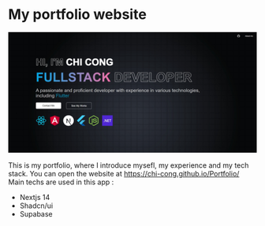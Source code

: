 # My portfolio website

![Alt text](public/readmepic.png)

This is my portfolio, where I introduce mysefl, my experience and my tech stack.
You can open the website at https://chi-cong.github.io/Portfolio/ <br/>
Main techs are used in this app :<br />

- Nextjs 14
- Shadcn/ui
- Supabase
